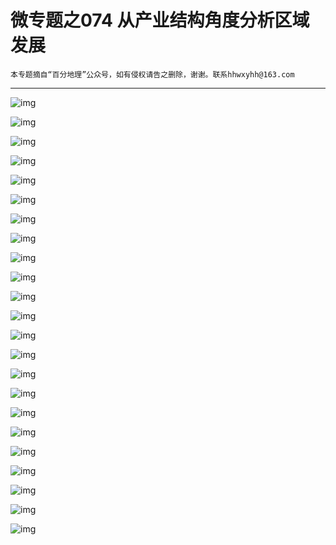 # 微专题之074 从产业结构角度分析区域发展

```
本专题摘自“百分地理”公众号，如有侵权请告之删除，谢谢。联系hhwxyhh@163.com
```

------
   
   
![img](../images/微专题之045沙丘1.jpg)   
   
   
![img](../images/微专题之045沙丘2.jpg)   
   
   
![img](../images/微专题之045沙丘3.jpg)   
   
   
![img](../images/微专题之045沙丘4.jpg)   
   
   
![img](../images/微专题之045沙丘5.jpg)   
   
   
![img](../images/微专题之045沙丘6.jpg)   
   
   
![img](../images/微专题之045沙丘7.jpg)   
   
   
![img](../images/微专题之045沙丘8.jpg)   
   
   
![img](../images/微专题之045沙丘9.jpg)   
   
   
![img](../images/微专题之045沙丘10.jpg)   
   
   
![img](../images/微专题之045沙丘11.jpg)   
   
   
![img](../images/微专题之045沙丘12.jpg)   
   
   
![img](../images/微专题之045沙丘13.jpg)   
   
   
![img](../images/微专题之045沙丘14.jpg)   
   
   
![img](../images/微专题之045沙丘15.jpg)   
   
   
![img](../images/微专题之045沙丘16.jpg)   
   
   
![img](../images/微专题之045沙丘17.jpg)   
   
   
![img](../images/微专题之045沙丘18.jpg)   
   
   
![img](../images/微专题之045沙丘19.jpg)   
   
   
![img](../images/微专题之045沙丘20.jpg)   
   
   
![img](../images/微专题之045沙丘21.jpg)   
   
   
![img](../images/微专题之045沙丘22.jpg)   
   
   
![img](../images/微专题之045沙丘23.jpg)   
